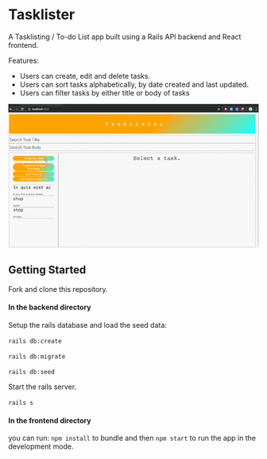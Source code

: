 Tasklister
======================

A Tasklisting / To-do List app built using a Rails API backend and React frontend. 

Features:
- Users can create, edit and delete tasks. 
- Users can sort tasks alphabetically, by date created and last updated.
- Users can filter tasks by either title or body of tasks

![](ezgif-3-3a1d40f0d822.gif)

## Getting Started

Fork and clone this repository.

#### In the backend directory 

Setup the rails database and load the seed data:

```rails db:create```

```rails db:migrate```

```rails db:seed```

Start the rails server.

```rails s```


#### In the frontend directory 
you can run: ```npm install``` to bundle and then ```npm start``` to run the app in the development mode.


